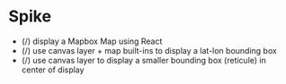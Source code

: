 # Spike

- (/) display a Mapbox Map using React
- (/) use canvas layer + map built-ins to display a lat-lon bounding box
- (/) use canvas layer to display a smaller bounding box (reticule) in center of display
